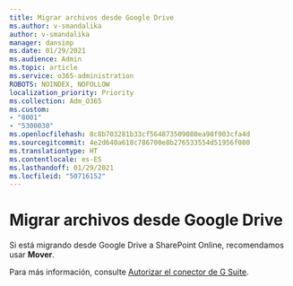 ```yaml
---
title: Migrar archivos desde Google Drive
ms.author: v-smandalika
author: v-smandalika
manager: dansimp
ms.date: 01/29/2021
ms.audience: Admin
ms.topic: article
ms.service: o365-administration
ROBOTS: NOINDEX, NOFOLLOW
localization_priority: Priority
ms.collection: Adm_O365
ms.custom:
- "8001"
- "5300030"
ms.openlocfilehash: 8c8b703281b33cf564873509080ea98f903cfa4d
ms.sourcegitcommit: 4e2d640a618c786700e8b276533554d51956f080
ms.translationtype: HT
ms.contentlocale: es-ES
ms.lasthandoff: 01/29/2021
ms.locfileid: "50716152"
---
```

# <a name="migrate-files-from-google-drive"></a>Migrar archivos desde Google Drive

Si está migrando desde Google Drive a SharePoint Online, recomendamos usar **Mover**.

Para más información, consulte [Autorizar el conector de G Suite](https://docs.microsoft.com/sharepointmigration/mover-gsuite).
